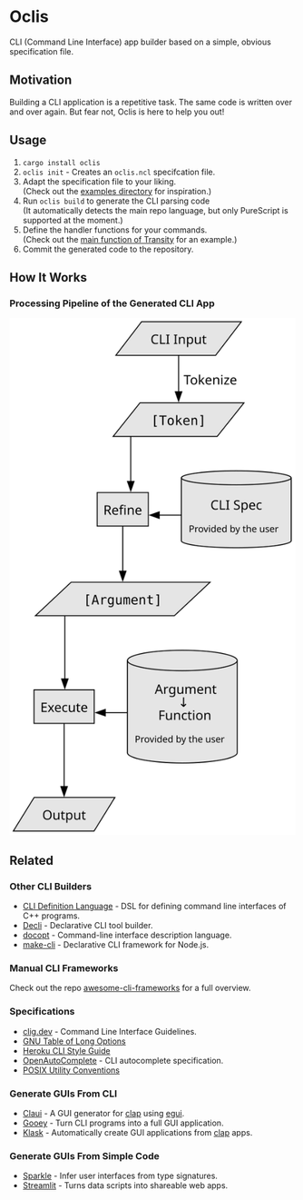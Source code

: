# Oclis

CLI (Command Line Interface) app builder
based on a simple, obvious specification file.


## Motivation

Building a CLI application is a repetitive task.
The same code is written over and over again.
But fear not, Oclis is here to help you out!


## Usage

1. `cargo install oclis`
1. `oclis init` - Creates an `oclis.ncl` specifcation file.
1. Adapt the specification file to your liking. \
   (Check out the [examples directory](./examples) for inspiration.)
1. Run `oclis build` to generate the CLI parsing code \
   (It automatically detects the main repo language,
   but only PureScript is supported at the moment.)
1. Define the handler functions for your commands. \
   (Check out the [main function of Transity][tr-main] for an example.)
1. Commit the generated code to the repository.

[tr-main]: https://github.com/feramhq/Transity/blob/master/src/Main.purs#L332


## How It Works

### Processing Pipeline of the Generated CLI App

![Processing Pipeline](./processing-pipeline.svg)


## Related

### Other CLI Builders

- [CLI Definition Language] - DSL for defining command line interfaces
    of C++ programs.
- [Decli] - Declarative CLI tool builder.
- [docopt] - Command-line interface description language.
- [make-cli] - Declarative CLI framework for Node.js.

[CLI Definition Language]: https://www.codesynthesis.com/projects/cli/
[Decli]: https://github.com/woile/decli
[docopt]: http://docopt.org/
[make-cli]: https://github.com/dword-design/make-cli


### Manual CLI Frameworks

Check out the repo
[awesome-cli-frameworks](https://github.com/shadawck/awesome-cli-frameworks)
for a full overview.


### Specifications

- [clig.dev] - Command Line Interface Guidelines.
- [GNU Table of Long Options][gtolo]
- [Heroku CLI Style Guide][hcsg]
- [OpenAutoComplete] - CLI autocomplete specification.
- [POSIX Utility Conventions][puc]

[clig.dev]: https://clig.dev
[gtolo]:
  https://www.gnu.org/prep/standards/html_node/Option-Table.html#Option-Table
[hcsg]: https://devcenter.heroku.com/articles/cli-style-guide
[OpenAutoComplete]: https://github.com/openautocomplete/openautocomplete
[puc]: https://pubs.opengroup.org/onlinepubs/9699919799/basedefs/V1_chap12.html


### Generate GUIs From CLI

- [Claui] - A GUI generator for [clap] using [egui].
- [Gooey] - Turn CLI programs into a full GUI application.
- [Klask] - Automatically create GUI applications from [clap] apps.

[clap]: https://github.com/clap-rs/clap
[Claui]: https://github.com/grantshandy/claui
[egui]: https://github.com/emilk/egui
[Gooey]: https://github.com/chriskiehl/Gooey
[Klask]: https://github.com/MichalGniadek/klask


### Generate GUIs From Simple Code

- [Sparkle] - Infer user interfaces from type signatures.
- [Streamlit] - Turns data scripts into shareable web apps.

[Sparkle]: https://github.com/sharkdp/purescript-sparkle
[Streamlit]: https://github.com/streamlit/streamlit
